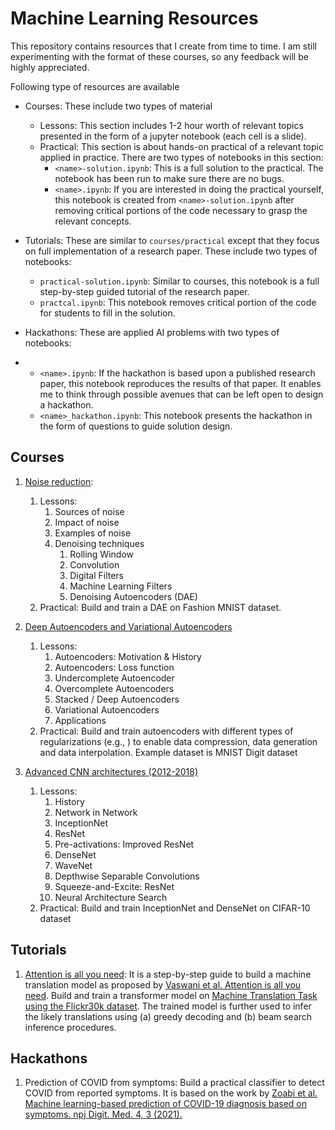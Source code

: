 # Machine Learning Resources

This repository contains resources that I create from time to time.
I am still experimenting with the format of these courses, so any feedback will be highly appreciated.

Following type of resources are available

- Courses: These include two types of material
  - Lessons: This section includes 1-2 hour worth of relevant topics presented in the form of a jupyter notebook (each cell is a slide).
  - Practical: This section is about hands-on practical of a relevant topic applied in practice. There are two types of notebooks in this section:
    - `<name>-solution.ipynb`: This is a full solution to the practical. The notebook has been run to make sure there are no bugs.
    - `<name>.ipynb`: If you are interested in doing the practical yourself, this notebook is created from `<name>-solution.ipynb` after removing critical portions of the code necessary to grasp the relevant concepts.

- Tutorials: These are similar to `courses/practical` except that they focus on full implementation of a research paper. These include two types of notebooks:
  - `practical-solution.ipynb`: Similar to courses, this notebook is a full step-by-step guided tutorial of the research paper.
  - `practcal.ipynb`: This notebook removes critical portion of the code for students to fill in the solution.


- Hackathons: These are applied AI problems with two types of notebooks:
-
  - `<name>.ipynb`: If the hackathon is based upon a published research paper, this notebook reproduces the results of that paper. It enables me to think through possible avenues that can be left open to design a hackathon.
  - `<name>_hackathon.ipynb`: This notebook presents the hackathon in the form of questions to guide solution design.


## Courses

1. [Noise reduction](courses/noise-reduction):
   1. Lessons:
      1. Sources of noise
      2. Impact of noise
      3. Examples of noise
      4. Denoising techniques
         1. Rolling Window
         2. Convolution
         3. Digital Filters
         4. Machine Learning Filters
         5. Denoising Autoencoders (DAE)
   1. Practical: Build and train a DAE on Fashion MNIST dataset.


2. [Deep Autoencoders and Variational Autoencoders](courses/deep-autoencoders)
   1. Lessons:
       1. Autoencoders: Motivation & History
       2. Autoencoders: Loss function
       3. Undercomplete Autoencoder
       4. Overcomplete Autoencoders
       4. Stacked / Deep Autoencoders
       5. Variational Autoencoders
       6. Applications
   2. Practical: Build and train autoencoders with different types of regularizations (e.g., ) to enable data compression, data generation and data interpolation. Example dataset is MNIST Digit dataset


3. [Advanced CNN architectures (2012-2018)](courses/mna/)
   1. Lessons:
      1. History
      2. Network in Network
      3. InceptionNet
      4. ResNet
      5. Pre-activations: Improved ResNet
      6. DenseNet
      7. WaveNet
      8. Depthwise Separable Convolutions
      9. Squeeze-and-Excite: ResNet
      10. Neural Architecture Search  
   2. Practical: Build and train InceptionNet and DenseNet on CIFAR-10 dataset  


## Tutorials

1. [Attention is all you need](tutorial/attention_is_all_you_need): It is a step-by-step guide to build a machine translation model as proposed by [Vaswani et al. Attention is all you need](https://arxiv.org/abs/1706.03762). Build and train a transformer model on [Machine Translation Task using the Flickr30k dataset](http://www.statmt.org/wmt16/multimodal-task.html#task1). The trained model is further used to infer the likely translations using (a) greedy decoding and (b) beam search inference procedures.


## Hackathons

1. Prediction of COVID from symptoms: Build a practical classifier to detect COVID from reported symptoms. It is based on the work by [Zoabi et al. Machine learning-based prediction of COVID-19 diagnosis based on symptoms. npj Digit. Med. 4, 3 (2021).](https://www.nature.com/articles/s41746-020-00372-6)
